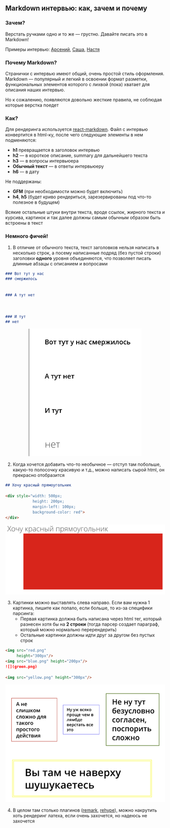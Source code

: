 ## Markdown интервью: как, зачем и почему

### Зачем?

Верстать ручками одно и то же — грустно. Давайте писать это в Markdown!

Примеры интервью:
[Арсений](/public/interviews/arseniy_seroka_topdevelopers.md),
[Саша](/public/interviews/sasha_drozdova.md),
[Настя](/public/interviews/nastya_postnikova.md)

### Почему Markdown?

Странички с интервью имеют общий, очень простой стиль оформления. Markdown — популярный и легкий в освоении формат
разметки, функциональных элементов которого с лихвой (пока) хватает для описания наших интервью.

Но к сожалению, появляются довольно жесткие правила, не соблюдая которые верстка поедет

### Как?

Для рендеринга используется [react-markdown](https://github.com/remarkjs/react-markdown). Файл с интервью конвертится в
html-ку, после чего следующие элементы в нем подменяются:

* **h1** превращается в заголовок интервью
* **h2** — в короткое описание, summary для дальнейшего текста
* **h3** — в вопросы интервьюера
* **Обычный текст** — в ответы интервьюеру
* **h6** — в дату

Не поддержаны:

* **GFM** (при необходимости можно будет включить)
* **h4**, **h5** (будет криво рендериться, зарезервированы под что-то полезное в будущем)

Всякие остальные штуки внутри текста, вроде ссылок, жирного текста и курсива, картинок и так далее должны самым обычным
образом быть встроены в текст

### Немного фичей!

1. В отличие от обычного текста, текст заголовков нельзя написать в несколько строк, а посему написанные подряд (без
   пустой строки) заголовки **одного** уровня объединяются, что позволяет писать длинные абзацы с описанием и вопросами

```md
### Вот тут у нас
### смержилось


### А тут нет



### И тут
## нет
```

<div align="center">

![](headersMerge.png)

</div>


2. Когда хочется добавить что-то необычное — отступ там побольше, какую-то полосочку красивую и т.д., можно написать
   сырой html, он прекрасно отобразится

```md
## Хочу красный прямоугольник

<div style="width: 500px; 
            height: 200px; 
            margin-left: 100px; 
            background-color: red">
</div>
```

<div align="center">

![](rawHTML.png)

</div>


3. Картинки можно выставлять слева направо. Если вам нужна 1 картинка, пишите как попало, если больше, 
   то из-за специфики парсинга:
     * Первая картинка должна быть написана через html тег, который разнесен хотя бы на **2 строки** 
       (тогда парсер создает параграф, который можно нормально перерендерить)
     * Остальные картинки должны идти друг за другом без пустых строк

```md
<img src="red.png" 
     height="300px"/>
<img src="blue.png" height="200px"/>
![](green.png)

<img src="yellow.png" height="300px"/>
```

<div align="center">

![](imgMerge.png)

</div>

4. В целом там столько плагинов ([remark](https://github.com/remarkjs/remark/blob/main/doc/plugins.md#list-of-plugins),
                                 [rehype](https://github.com/rehypejs/rehype/blob/main/doc/plugins.md#list-of-plugins)), 
   можно накрутить хоть рендеринг латеха, если очень захочется, но надеюсь не захочется
